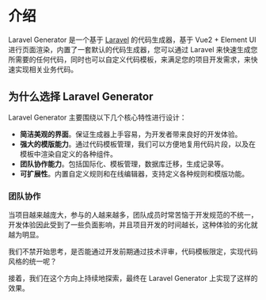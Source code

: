 # 介绍

Laravel Generator 是一个基于 [Laravel](https://laravel.com/) 的代码生成器，基于 Vue2 + Element UI 进行页面渲染，内置了一套默认的代码生成器，您可以通过 Laravel 来快速生成您所需要的任何代码，同时也可以自定义代码模板，来满足您的项目开发需求，来快速实现相关业务代码。

## 为什么选择 Laravel Generator

Laravel Generator 主要围绕以下几个核心特性进行设计：

- **简洁美观的界面**。保证生成器上手容易，为开发者带来良好的开发体验。
- **强大的模版能力**。通过代码模板管理，我们可以方便地复用代码片段，以及在模板中渲染自定义的各种组件。
- **团队协作能力**。包括国际化、模板管理，数据库迁移，生成记录等。
- **可扩展性**。内置自定义规则和在线编辑器，支持定义各种规则和模版功能。

### 团队协作

当项目越来越庞大，参与的人越来越多，团队成员时常苦恼于开发规范的不统一，开发体验因此受到了一些负面影响，并且项目开发的时间越长，这种体验的劣化就越为明显。

我们不禁开始思考，是否能通过开发前期通过技术评审，代码模板限定，实现代码风格的统一呢？

接着，我们在这个方向上持续地探索，最终在 Laravel Generator 上实现了这样的效果。
